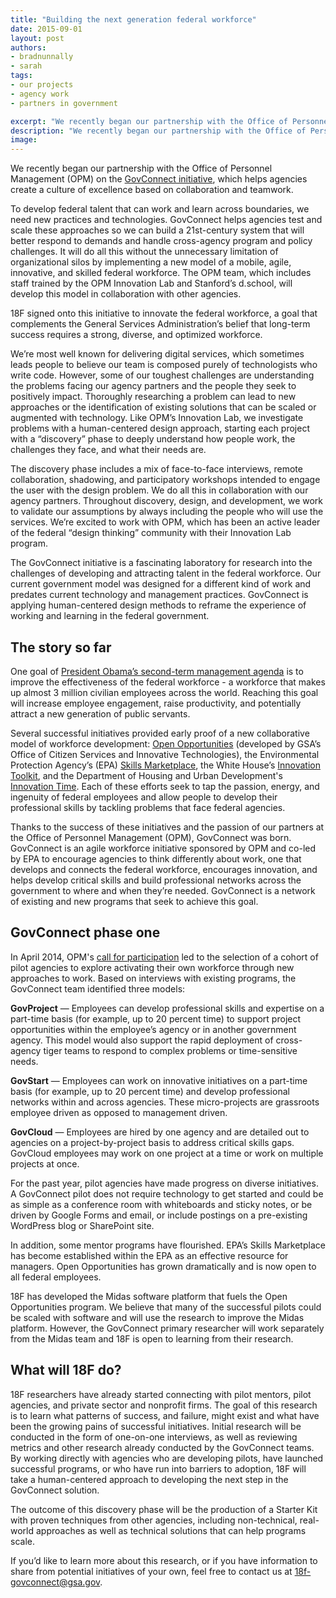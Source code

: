 ```yaml
---
title: "Building the next generation federal workforce"
date: 2015-09-01
layout: post
authors:
- bradnunnally
- sarah
tags:
- our projects
- agency work
- partners in government

excerpt: "We recently began our partnership with the Office of Personnel Management (OPM) on the GovConnect initiative, which helps agencies create a culture of excellence based on collaboration and teamwork."
description: "We recently began our partnership with the Office of Personnel Management (OPM) on the GovConnect initiative, which helps agencies create a culture of excellence based on collaboration and teamwork."
image:
---
```


We recently began our partnership with the Office of Personnel
Management (OPM) on the [GovConnect
initiative](http://www.fedtechmagazine.com/article/2014/10/govconnect-makes-employee-passion-projects-reality),
which helps agencies create a culture of excellence based on
collaboration and teamwork.

To develop federal talent that can work and learn across boundaries, we
need new practices and technologies. GovConnect helps agencies test and
scale these approaches so we can build a 21st-century system that will
better respond to demands and handle cross-agency program and policy
challenges. It will do all this without the unnecessary limitation of
organizational silos by implementing a new model of a mobile, agile,
innovative, and skilled federal workforce. The OPM team, which includes
staff trained by the OPM Innovation Lab and Stanford’s d.school, will
develop this model in collaboration with other agencies.

18F signed onto this initiative to innovate the federal workforce, a
goal that complements the General Services Administration’s belief that
long-term success requires a strong, diverse, and optimized workforce.

We’re most well known for delivering digital services, which sometimes
leads people to believe our team is composed purely of technologists who
write code. However, some of our toughest challenges are understanding
the problems facing our agency partners and the people they seek to
positively impact. Thoroughly researching a problem can lead to new
approaches or the identification of existing solutions that can be
scaled or augmented with technology. Like OPM’s Innovation Lab, we
investigate problems with a human-centered design approach, starting
each project with a “discovery” phase to deeply understand how people
work, the challenges they face, and what their needs are.

The discovery phase includes a mix of face-to-face interviews, remote
collaboration, shadowing, and participatory workshops intended to engage
the user with the design problem. We do all this in collaboration with
our agency partners. Throughout discovery, design, and development, we
work to validate our assumptions by always including the people who will
use the services. We’re excited to work with OPM, which has been an
active leader of the federal “design thinking” community with their
Innovation Lab program.

The GovConnect initiative is a fascinating laboratory for research into
the challenges of developing and attracting talent in the federal
workforce. Our current government model was designed for a different
kind of work and predates current technology and management practices.
GovConnect is applying human-centered design methods to reframe the
experience of working and learning in the federal government.

## The story so far

One goal of
[President Obama’s second-term management agenda](https://www.whitehouse.gov/blog/2013/07/08/smarter-more-innovative-government-american-people)
is to improve the effectiveness of the federal workforce - a workforce
that makes up almost 3 million civilian employees across the world.
Reaching this goal will increase employee engagement, raise
productivity, and potentially attract a new generation of public
servants.

Several successful initiatives provided early proof of a new
collaborative model of workforce development: [Open Opportunities](http://www.digitalgov.gov/join-digitalgov/open-opportunities-in-digitalgov/)
(developed by GSA’s Office of Citizen Services and Innovative
Technologies),
the Environmental Protection Agency’s (EPA) [Skills
Marketplace](http://www.fedmanager.com/news/2063-epa-professional-development),
the White House’s [Innovation
Toolkit](https://www.whitehouse.gov/blog/2014/12/02/designing-citizen-science-and-crowdsourcing-toolkit-federal-government),
and the Department of Housing and Urban Development's [Innovation
Time](http://www.washingtonpost.com/politics/federal_government/engaging-new-employees-to-improve-huds-workplace-and-operations/2013/06/24/8d442838-dd20-11e2-bd83-e99e43c336ed_story.html).
Each of these efforts seek to tap the passion, energy, and ingenuity of
federal employees and allow people to develop their professional skills
by tackling problems that face federal agencies.

Thanks to the success of these initiatives and the passion of our
partners at the Office of Personnel Management (OPM), GovConnect was
born. GovConnect is an agile workforce initiative sponsored by OPM and
co-led by EPA to encourage agencies to think differently about work, one
that develops and connects the federal workforce, encourages innovation,
and helps develop critical skills and build professional networks across
the government to where and when they’re needed. GovConnect is a network
of existing and new programs that seek to achieve this goal.

## GovConnect phase one

In April 2014, OPM's [call for
participation](https://www.chcoc.gov/content/govconnect-expo-follow-identifying-volunteer-pilot-agencies)
led to the selection of a cohort of pilot agencies to explore activating
their own workforce through new approaches to work. Based on interviews
with existing programs, the GovConnect team identified three models:

**GovProject** — Employees can develop professional skills and expertise
on a part-time basis (for example, up to 20 percent time) to support
project opportunities within the employee’s agency or in another
government agency. This model would also support the rapid deployment of
cross-agency tiger teams to respond to complex problems or
time-sensitive needs.

**GovStart** — Employees can work on innovative initiatives on a
part-time basis (for example, up to 20 percent time) and develop
professional networks within and across agencies. These micro-projects
are grassroots employee driven as opposed to management driven.

**GovCloud** — Employees are hired by one agency and are detailed out to
agencies on a project-by-project basis to address critical skills gaps.
GovCloud employees may work on one project at a time or work on multiple
projects at once.

For the past year, pilot agencies have made progress on diverse
initiatives. A GovConnect pilot does not require technology to get
started and could be as simple as a conference room with whiteboards and
sticky notes, or be driven by Google Forms and email, or include
postings on a pre-existing WordPress blog or SharePoint site.

In addition, some mentor programs have flourished. EPA’s Skills
Marketplace has become established within the EPA as an effective
resource for managers. Open Opportunities has grown dramatically and is
now open to all federal employees.

18F has developed the Midas software platform that fuels the Open
Opportunities program. We believe that many of the successful pilots
could be scaled with software and will use the research to improve the
Midas platform. However, the GovConnect primary researcher will work
separately from the Midas team and 18F is open to learning from their
research.

## What will 18F do?

18F researchers have already started connecting with pilot mentors,
pilot agencies, and private sector and nonprofit firms. The goal of this
research is to learn what patterns of success, and failure, might exist
and what have been the growing pains of successful initiatives. Initial
research will be conducted in the form of one-on-one interviews, as well
as reviewing metrics and other research already conducted by the
GovConnect teams. By working directly with agencies who are developing
pilots, have launched successful programs, or who have run into barriers
to adoption, 18F will take a human-centered approach to developing the
next step in the GovConnect solution.

The outcome of this discovery phase will be the production of a Starter
Kit with proven techniques from other agencies, including non-technical,
real-world approaches as well as technical solutions that can help
programs scale.

If you’d like to learn more about this research, or if you have
information to share from potential initiatives of your own, feel free
to contact us at
[18f-govconnect@gsa.gov](mailto:18f-govconnect@gsa.gov).
